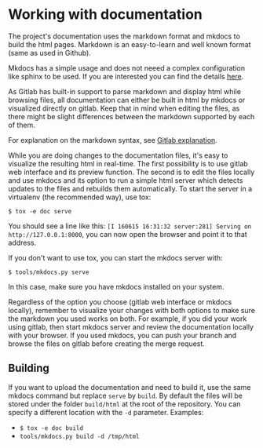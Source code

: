 <!--
Copyright 2016, 2017 IBM Corp.

Licensed under the Apache License, Version 2.0 (the "License");
you may not use this file except in compliance with the License.
You may obtain a copy of the License at

   http://www.apache.org/licenses/LICENSE-2.0

Unless required by applicable law or agreed to in writing, software
distributed under the License is distributed on an "AS IS" BASIS,
WITHOUT WARRANTIES OR CONDITIONS OF ANY KIND, either express or implied.
See the License for the specific language governing permissions and
limitations under the License.
-->
# Working with documentation

The project's documentation uses the markdown format and mkdocs to build the html pages. Markdown is an easy-to-learn and well known format (same as used in Github).

Mkdocs has a simple usage and does not neeed a complex configuration like sphinx to be used. If you are interested you can find the details [here](http://www.mkdocs.org/).

As Gitlab has built-in support to parse markdown and display html while browsing files, all documentation can either be built in html by mkdocs or visualized directly on gitlab.
Keep that in mind when editing the files, as there might be slight differences between the markdown supported by each of them.

For explanation on the markdown syntax, see [Gitlab explanation](https://github.com/gitlabhq/gitlabhq/blob/master/doc/markdown/markdown.md).

While you are doing changes to the documentation files, it's easy to visualize the resulting html in real-time. The first possibility is to use gitlab web interface and its preview function. The second is to edit the files locally and use mkdocs and its option to run a simple html server which detects updates to the files and rebuilds them automatically. To start the server in a virtualenv (the recommended way), use tox:

`$ tox -e doc serve`

You should see a line like this: `[I 160615 16:31:32 server:281] Serving on http://127.0.0.1:8000`, you can now open the browser and point it to that address.

If you don't want to use tox, you can start the mkdocs server with:

`$ tools/mkdocs.py serve`

In this case, make sure you have mkdocs installed on your system.

Regardless of the option you choose (gitlab web interface or mkdocs locally), remember to visualize your changes with both options to make sure the markdown you used works on both.
For example, if you did your work using gitlab, then start mkdocs server and review the documentation locally with your browser. If you used mkdocs, you can push your branch and browse the files on gitlab before creating the merge request.

## Building

If you want to upload the documentation and need to build it, use the same mkdocs command but replace `serve` by `build`. By default the files will be stored under the folder `build/html` at the root of the repository.
You can specify a different location with the `-d` parameter. Examples:

- `$ tox -e doc build`
- `tools/mkdocs.py build -d /tmp/html`

